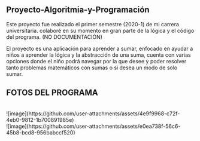 ## Proyecto-Algoritmia-y-Programación

Este proyecto fue realizado el primer semestre (2020-1) de mi carrera universitaria.
colaboré en su momento en gran parte de la lógica y el código del programa.
(NO DOCUMENTACIÓN)

El proyecto es una aplicación para aprender a sumar, enfocado en ayudar a niños a aprender la lógica y la abstracción de una suma, cuenta con
varias opciones donde el niño podrá navegar por la que desee y poder resolver tanto problemas matemáticos con sumas o si desea  un modo de solo sumar.

## FOTOS DEL PROGRAMA
<br>
![image](https://github.com/user-attachments/assets/4e9f9968-c72f-4eb0-9812-1b700891985e)
<br>
![image](https://github.com/user-attachments/assets/e0ea738f-56c6-45b8-bcd8-956babccf520)
